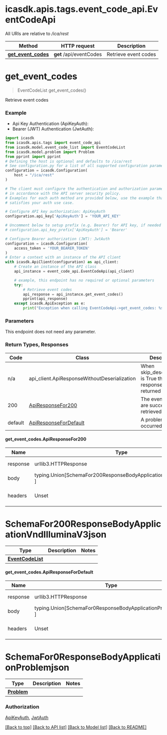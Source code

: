 <a name="__pageTop"></a>
# icasdk.apis.tags.event_code_api.EventCodeApi

All URIs are relative to */ica/rest*

Method | HTTP request | Description
------------- | ------------- | -------------
[**get_event_codes**](#get_event_codes) | **get** /api/eventCodes | Retrieve event codes

# **get_event_codes**
<a name="get_event_codes"></a>
> EventCodeList get_event_codes()

Retrieve event codes

### Example

* Api Key Authentication (ApiKeyAuth):
* Bearer (JWT) Authentication (JwtAuth):
```python
import icasdk
from icasdk.apis.tags import event_code_api
from icasdk.model.event_code_list import EventCodeList
from icasdk.model.problem import Problem
from pprint import pprint
# Defining the host is optional and defaults to /ica/rest
# See configuration.py for a list of all supported configuration parameters.
configuration = icasdk.Configuration(
    host = "/ica/rest"
)

# The client must configure the authentication and authorization parameters
# in accordance with the API server security policy.
# Examples for each auth method are provided below, use the example that
# satisfies your auth use case.

# Configure API key authorization: ApiKeyAuth
configuration.api_key['ApiKeyAuth'] = 'YOUR_API_KEY'

# Uncomment below to setup prefix (e.g. Bearer) for API key, if needed
# configuration.api_key_prefix['ApiKeyAuth'] = 'Bearer'

# Configure Bearer authorization (JWT): JwtAuth
configuration = icasdk.Configuration(
    access_token = 'YOUR_BEARER_TOKEN'
)
# Enter a context with an instance of the API client
with icasdk.ApiClient(configuration) as api_client:
    # Create an instance of the API class
    api_instance = event_code_api.EventCodeApi(api_client)

    # example, this endpoint has no required or optional parameters
    try:
        # Retrieve event codes
        api_response = api_instance.get_event_codes()
        pprint(api_response)
    except icasdk.ApiException as e:
        print("Exception when calling EventCodeApi->get_event_codes: %s\n" % e)
```
### Parameters
This endpoint does not need any parameter.

### Return Types, Responses

Code | Class | Description
------------- | ------------- | -------------
n/a | api_client.ApiResponseWithoutDeserialization | When skip_deserialization is True this response is returned
200 | [ApiResponseFor200](#get_event_codes.ApiResponseFor200) | The event codes are successfully retrieved.
default | [ApiResponseForDefault](#get_event_codes.ApiResponseForDefault) | A problem occurred.

#### get_event_codes.ApiResponseFor200
Name | Type | Description  | Notes
------------- | ------------- | ------------- | -------------
response | urllib3.HTTPResponse | Raw response |
body | typing.Union[SchemaFor200ResponseBodyApplicationVndIlluminaV3json, ] |  |
headers | Unset | headers were not defined |

# SchemaFor200ResponseBodyApplicationVndIlluminaV3json
Type | Description  | Notes
------------- | ------------- | -------------
[**EventCodeList**](../../models/EventCodeList.md) |  | 


#### get_event_codes.ApiResponseForDefault
Name | Type | Description  | Notes
------------- | ------------- | ------------- | -------------
response | urllib3.HTTPResponse | Raw response |
body | typing.Union[SchemaFor0ResponseBodyApplicationProblemjson, ] |  |
headers | Unset | headers were not defined |

# SchemaFor0ResponseBodyApplicationProblemjson
Type | Description  | Notes
------------- | ------------- | -------------
[**Problem**](../../models/Problem.md) |  | 


### Authorization

[ApiKeyAuth](../../../README.md#ApiKeyAuth), [JwtAuth](../../../README.md#JwtAuth)

[[Back to top]](#__pageTop) [[Back to API list]](../../../README.md#documentation-for-api-endpoints) [[Back to Model list]](../../../README.md#documentation-for-models) [[Back to README]](../../../README.md)

